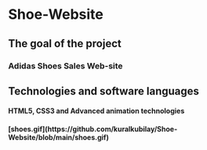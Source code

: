 # Shoe-Website

 <h2>The goal of the project</h2>
 
 <h3> Adidas Shoes Sales Web-site</h3>

<h2>Technologies and software languages</h2>

<h4>HTML5, CSS3 and Advanced animation technologies</h4>

<h4>[shoes.gif](https://github.com/kuralkubilay/Shoe-Website/blob/main/shoes.gif)</h4>
